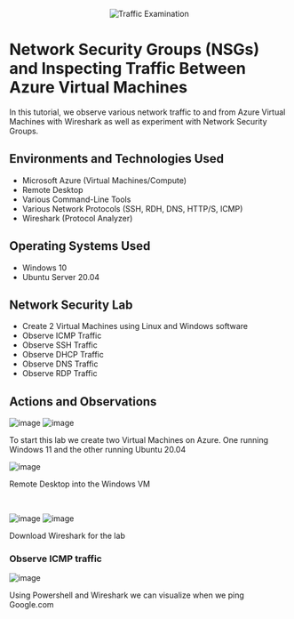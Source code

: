 <p align="center">
<img src="https://i.imgur.com/Ua7udoS.png" alt="Traffic Examination"/>
</p>

<h1>Network Security Groups (NSGs) and Inspecting Traffic Between Azure Virtual Machines</h1>
In this tutorial, we observe various network traffic to and from Azure Virtual Machines with Wireshark as well as experiment with Network Security Groups. <br />


<h2>Environments and Technologies Used</h2>

- Microsoft Azure (Virtual Machines/Compute)
- Remote Desktop
- Various Command-Line Tools
- Various Network Protocols (SSH, RDH, DNS, HTTP/S, ICMP)
- Wireshark (Protocol Analyzer)

<h2>Operating Systems Used </h2>

- Windows 10
- Ubuntu Server 20.04

<h2>Network Security Lab </h2>

- Create 2 Virtual Machines using Linux and Windows software
- Observe ICMP Traffic
- Observe SSH Traffic
- Observe DHCP Traffic
- Observe DNS Traffic
- Observe RDP Traffic

<h2>Actions and Observations</h2>

<p>
  
![image](https://github.com/YArroliga/Azure-Network-test/assets/139689160/839aff11-08c5-44c4-a7f2-4a4213480c54)
![image](https://github.com/YArroliga/Azure-Network-test/assets/139689160/3ad0df6c-19cf-4912-b9ce-5db26ad528c6) 

</p>
<p>
To start this lab we create two Virtual Machines on Azure. One running Windows 11 and the other running Ubuntu 20.04 
<br />

![image](https://github.com/YArroliga/Azure-Network-test/assets/139689160/bccb7648-7297-4c00-aa21-b376ce9fe714) 
<p>

</p>
<p>
Remote Desktop into the Windows VM
</p>
<br />

![image](https://github.com/YArroliga/Azure-Network-test/assets/139689160/a76cc0d7-d144-4f5c-9d5d-71c349737027) 
![image](https://github.com/YArroliga/Azure-Network-test/assets/139689160/189acc9e-d8fa-4cfa-a42d-942ace71b616)


<p> Download Wireshark for the lab
</p>
  <h3> Observe ICMP traffic </h3> 

![image](https://github.com/YArroliga/Azure-Network-test/assets/139689160/f15021a4-5006-4bf9-96ed-e27e41aa0d64)

  <p> Using Powershell and Wireshark we can visualize when we ping Google.com
  </p>
  

</p>
<p>

</p>
<br />
